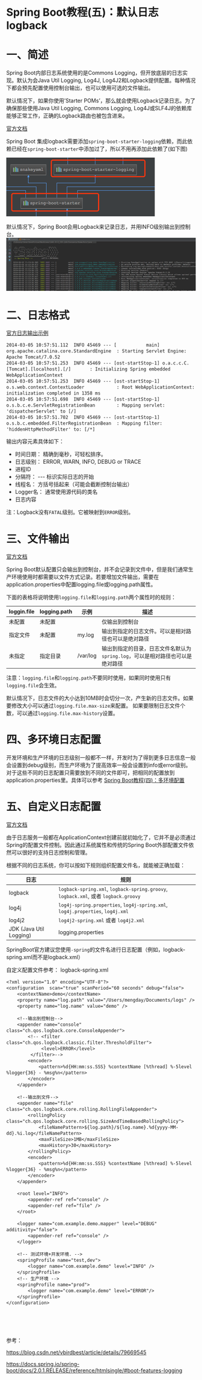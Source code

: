# Spring Boot教程(五)：默认日志logback

# 一、简述 

Spring Boot内部日志系统使用的是Commons Logging，但开放底层的日志实现。默认为会Java Util Logging, Log4J, Log4J2和Logback提供配置。每种情况下都会预先配置使用控制台输出，也可以使用可选的文件输出。

默认情况下，如果你使用’Starter POMs’，那么就会使用Logback记录日志。为了确保那些使用Java Util Logging, Commons Logging, Log4J或SLF4J的依赖库能够正常工作，正确的Logback路由也被包含进来。

[官方文档](https://docs.spring.io/spring-boot/docs/2.0.1.RELEASE/reference/htmlsingle/#boot-features-logging)


Spring Boot 集成logback需要添加`spring-boot-starter-logging`依赖，而此依赖已经在`spring-boot-starter`中添加过了，所以不用再添加此依赖了(如下图)

![](images/06_01.png)

默认情况下，Spring Boot会用Logback来记录日志，并用INFO级别输出到控制台。
![](images/06_02.png)

# 二、日志格式

[官方日志输出示例](https://docs.spring.io/spring-boot/docs/2.0.1.RELEASE/reference/htmlsingle/#boot-features-logging-format)

```
2014-03-05 10:57:51.112  INFO 45469 --- [           main] org.apache.catalina.core.StandardEngine  : Starting Servlet Engine: Apache Tomcat/7.0.52
2014-03-05 10:57:51.253  INFO 45469 --- [ost-startStop-1] o.a.c.c.C.[Tomcat].[localhost].[/]       : Initializing Spring embedded WebApplicationContext
2014-03-05 10:57:51.253  INFO 45469 --- [ost-startStop-1] o.s.web.context.ContextLoader            : Root WebApplicationContext: initialization completed in 1358 ms
2014-03-05 10:57:51.698  INFO 45469 --- [ost-startStop-1] o.s.b.c.e.ServletRegistrationBean        : Mapping servlet: 'dispatcherServlet' to [/]
2014-03-05 10:57:51.702  INFO 45469 --- [ost-startStop-1] o.s.b.c.embedded.FilterRegistrationBean  : Mapping filter: 'hiddenHttpMethodFilter' to: [/*]
```

输出内容元素具体如下：

- 时间日期： 精确到毫秒，可轻松排序。
- 日志级别： ERROR, WARN, INFO, DEBUG or TRACE
- 进程ID
- 分隔符： --- 标识实际日志的开始
- 线程名： 方括号括起来（可能会截断控制台输出）
- Logger名： 通常使用源代码的类名
- 日志内容

注：Logback没有`FATAL`级别。它被映射到`ERROR`级别。


# 三、文件输出

[官方文档](https://docs.spring.io/spring-boot/docs/2.0.1.RELEASE/reference/htmlsingle/#boot-features-logging-file-output)

Spring Boot默认配置只会输出到控制台，并不会记录到文件中，但是我们通常生产环境使用时都需要以文件方式记录。若要增加文件输出，需要在application.properties中配置logging.file或logging.path属性。 

下面的表格将说明使用`logging.file`和`logging.path`两个属性时的规则：

|loggin.file|logging.path|示例|描述
| ---------- | ------------- | ------- | ------ |
| 未配置     |  未配置         |          | 仅输出到控制台|
| 指定文件   |  未配置          |my.log    | 输出到指定的日志文件。可以是相对路径也可以是绝对路径|
| 未指定    |   指定目录     | /var/log  | 输出到指定的目录，日志文件名默认为`spring.log`，可以是相对路径也可以是绝对路径|

注意：`logging.file`和`logging.path`不要同时使用，如果同时使用只有`logging.file`会生效。

默认情况下，日志文件的大小达到10MB时会切分一次，产生新的日志文件。如果要修改大小可以通过`logging.file.max-size`来配置。
如果要限制日志文件个数，可以通过`logging.file.max-history`设置。


# 四、多环境日志配置

开发环境和生产环境的日志级别一般都不一样，开发时为了得到更多日志信息一般会设置到debug级别，而生产环境为了提高效率一般会设置到info或error级别。对于这些不同的日志配置只需要放到不同的文件即可，把相同的配置放到application.properties里。具体可以参考
[Spring Boot教程(四)：多环境配置](springboot_005.md)



# 五、自定义日志配置

[官方文档](https://docs.spring.io/spring-boot/docs/2.0.1.RELEASE/reference/htmlsingle/#boot-features-custom-log-configuration)

由于日志服务一般都在ApplicationContext创建前就初始化了，它并不是必须通过Spring的配置文件控制。因此通过系统属性和传统的Spring Boot外部配置文件依然可以很好的支持日志控制和管理。

根据不同的日志系统，你可以按如下规则组织配置文件名，就能被正确加载：

| 日志  | 规则|
| ------ | ------ |
| logback|`logback-spring.xml`, `logback-spring.groovy`, `logback.xml`, 或者 `logback.groovy`|
| log4j| `log4j-spring.properties`, `log4j-spring.xml`, `log4j.properties`, `log4j.xml` |
| log4j2 | `log4j2-spring.xml` 或者 `log4j2.xml` |
| JDK (Java Util Logging)|logging.properties|

SpringBoot官方建议您使用`-spring`的文件名进行日志配置（例如，logback-spring.xml而不是logback.xml）

自定义配置文件参考：
logback-spring.xml

```
<?xml version="1.0" encoding="UTF-8"?>
<configuration  scan="true" scanPeriod="60 seconds" debug="false">
    <contextName>demo</contextName>
    <property name="log.path" value="/Users/mengday/Documents/logs" />
    <property name="log.name" value="demo" />

    <!--输出到控制台-->
    <appender name="console" class="ch.qos.logback.core.ConsoleAppender">
        <!-- <filter class="ch.qos.logback.classic.filter.ThresholdFilter">
             <level>ERROR</level>
         </filter>-->
        <encoder>
            <pattern>%d{HH:mm:ss.SSS} %contextName [%thread] %-5level %logger{36} - %msg%n</pattern>
        </encoder>
    </appender>

    <!--输出到文件-->
    <appender name="file" class="ch.qos.logback.core.rolling.RollingFileAppender">
        <rollingPolicy class="ch.qos.logback.core.rolling.SizeAndTimeBasedRollingPolicy">
            <fileNamePattern>${log.path}/${log.name}.%d{yyyy-MM-dd}.%i.log</fileNamePattern>
            <maxFileSize>1MB</maxFileSize>
            <maxHistory>30</maxHistory>
        </rollingPolicy>
        <encoder>
            <pattern>%d{HH:mm:ss.SSS} %contextName [%thread] %-5level %logger{36} - %msg%n</pattern>
        </encoder>
    </appender>

    <root level="INFO">
        <appender-ref ref="console" />
        <appender-ref ref="file" />
    </root>

    <logger name="com.example.demo.mapper" level="DEBUG" additivity="false">
        <appender-ref ref="console" />
    </logger>

    <!-- 测试环境+开发环境. -->
    <springProfile name="test,dev">
        <logger name="com.example.demo" level="INFO" />
    </springProfile>
    <!-- 生产环境 -->
    <springProfile name="prod">
        <logger name="com.example.demo" level="ERROR"/>
    </springProfile>
</configuration>
```





<br><br><br><br>
参考： 

https://blog.csdn.net/vbirdbest/article/details/79669545 

https://docs.spring.io/spring-boot/docs/2.0.1.RELEASE/reference/htmlsingle/#boot-features-logging 





